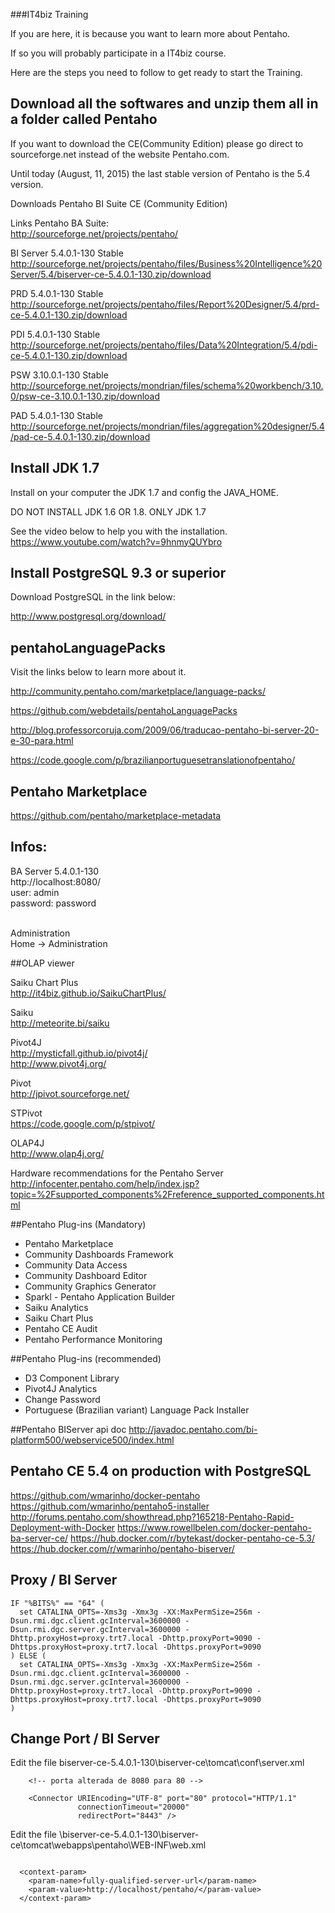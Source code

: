 ###IT4biz Training

If you are here, it is because you want to learn more about Pentaho.

If so you will probably participate in a IT4biz course.

Here are the steps you need to follow to get ready to start the Training.

## Download all the softwares and unzip them all in a folder called Pentaho

If you want to download the CE(Community Edition) please go direct to sourceforge.net instead of the website Pentaho.com.

Until today (August, 11, 2015) the last stable version of Pentaho is the 5.4 version.

Downloads Pentaho BI Suite CE (Community Edition)<BR>

Links Pentaho BA Suite:<BR>
http://sourceforge.net/projects/pentaho/<BR>

BI Server 5.4.0.1-130 Stable<BR>
http://sourceforge.net/projects/pentaho/files/Business%20Intelligence%20Server/5.4/biserver-ce-5.4.0.1-130.zip/download<BR>

PRD 5.4.0.1-130 Stable<BR>
http://sourceforge.net/projects/pentaho/files/Report%20Designer/5.4/prd-ce-5.4.0.1-130.zip/download<BR>

PDI 5.4.0.1-130 Stable<BR>
http://sourceforge.net/projects/pentaho/files/Data%20Integration/5.4/pdi-ce-5.4.0.1-130.zip/download<BR>

PSW 3.10.0.1-130 Stable<BR>
http://sourceforge.net/projects/mondrian/files/schema%20workbench/3.10.0/psw-ce-3.10.0.1-130.zip/download<BR>

PAD 5.4.0.1-130 Stable<BR>
http://sourceforge.net/projects/mondrian/files/aggregation%20designer/5.4/pad-ce-5.4.0.1-130.zip/download<BR>

## Install JDK 1.7

Install on your computer the JDK 1.7 and config the JAVA_HOME.

DO NOT INSTALL JDK 1.6 OR 1.8.
ONLY JDK 1.7

See the video below to help you with the installation.<BR>
https://www.youtube.com/watch?v=9hnmyQUYbro

## Install PostgreSQL 9.3 or superior

Download PostgreSQL in the link below:<BR>

http://www.postgresql.org/download/<BR>


## pentahoLanguagePacks

Visit the links below to learn more about it.<BR>

http://community.pentaho.com/marketplace/language-packs/<BR>

https://github.com/webdetails/pentahoLanguagePacks<BR>

http://blog.professorcoruja.com/2009/06/traducao-pentaho-bi-server-20-e-30-para.html<BR>

https://code.google.com/p/brazilianportuguesetranslationofpentaho/<BR>

## Pentaho Marketplace

https://github.com/pentaho/marketplace-metadata<BR>

## Infos:

BA Server 5.4.0.1-130<BR>
http://localhost:8080/<BR>
user: admin<BR>
password: password<BR><BR>

Administration<BR>
Home -> Administration<BR>

##OLAP viewer

Saiku Chart Plus<BR>
http://it4biz.github.io/SaikuChartPlus/<BR>

Saiku<BR>
http://meteorite.bi/saiku<BR>

Pivot4J<BR>
http://mysticfall.github.io/pivot4j/<BR>
http://www.pivot4j.org/<BR>

Pivot<BR>
http://jpivot.sourceforge.net/<BR>

STPivot<BR>
https://code.google.com/p/stpivot/<BR>

OLAP4J<BR>
http://www.olap4j.org/<BR>

Hardware recommendations for the Pentaho Server<BR>
http://infocenter.pentaho.com/help/index.jsp?topic=%2Fsupported_components%2Freference_supported_components.html

##Pentaho Plug-ins (Mandatory)
* Pentaho Marketplace
* Community Dashboards Framework
* Community Data Access
* Community Dashboard Editor
* Community Graphics Generator
* Sparkl - Pentaho Application Builder
* Saiku Analytics
* Saiku Chart Plus
* Pentaho CE Audit
* Pentaho Performance Monitoring

##Pentaho Plug-ins (recommended)
* D3 Component Library
* Pivot4J Analytics
* Change Password
* Portuguese (Brazilian variant) Language Pack Installer

##Pentaho BIServer api doc
http://javadoc.pentaho.com/bi-platform500/webservice500/index.html

## Pentaho CE 5.4 on production with PostgreSQL

https://github.com/wmarinho/docker-pentaho
https://github.com/wmarinho/pentaho5-installer
http://forums.pentaho.com/showthread.php?165218-Pentaho-Rapid-Deployment-with-Docker
https://www.rowellbelen.com/docker-pentaho-ba-server-ce/
https://hub.docker.com/r/bytekast/docker-pentaho-ce-5.3/
https://hub.docker.com/r/wmarinho/pentaho-biserver/

## Proxy / BI Server

```
IF "%BITS%" == "64" (
  set CATALINA_OPTS=-Xms3g -Xmx3g -XX:MaxPermSize=256m -Dsun.rmi.dgc.client.gcInterval=3600000 -Dsun.rmi.dgc.server.gcInterval=3600000 -Dhttp.proxyHost=proxy.trt7.local -Dhttp.proxyPort=9090 -Dhttps.proxyHost=proxy.trt7.local -Dhttps.proxyPort=9090
) ELSE (
  set CATALINA_OPTS=-Xms3g -Xmx3g -XX:MaxPermSize=256m -Dsun.rmi.dgc.client.gcInterval=3600000 -Dsun.rmi.dgc.server.gcInterval=3600000 -Dhttp.proxyHost=proxy.trt7.local -Dhttp.proxyPort=9090 -Dhttps.proxyHost=proxy.trt7.local -Dhttps.proxyPort=9090
)

```

## Change Port / BI Server

Edit the file biserver-ce-5.4.0.1-130\biserver-ce\tomcat\conf\server.xml


```
	<!-- porta alterada de 8080 para 80 -->
	
    <Connector URIEncoding="UTF-8" port="80" protocol="HTTP/1.1" 
               connectionTimeout="20000" 
               redirectPort="8443" />

```

Edit the file \biserver-ce-5.4.0.1-130\biserver-ce\tomcat\webapps\pentaho\WEB-INF\web.xml


```

  <context-param>
    <param-name>fully-qualified-server-url</param-name>
    <param-value>http://localhost/pentaho/</param-value>
  </context-param>
  

```

